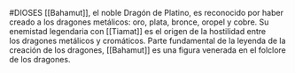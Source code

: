 #DIOSES
[[Bahamut]], el noble Dragón de Platino, es reconocido por haber creado a los dragones metálicos: oro, plata, bronce, oropel y cobre. Su enemistad legendaria con [[Tiamat]] es el origen de la hostilidad entre los dragones metálicos y cromáticos. Parte fundamental de la leyenda de la creación de los dragones, [[Bahamut]] es una figura venerada en el folclore de los dragones.